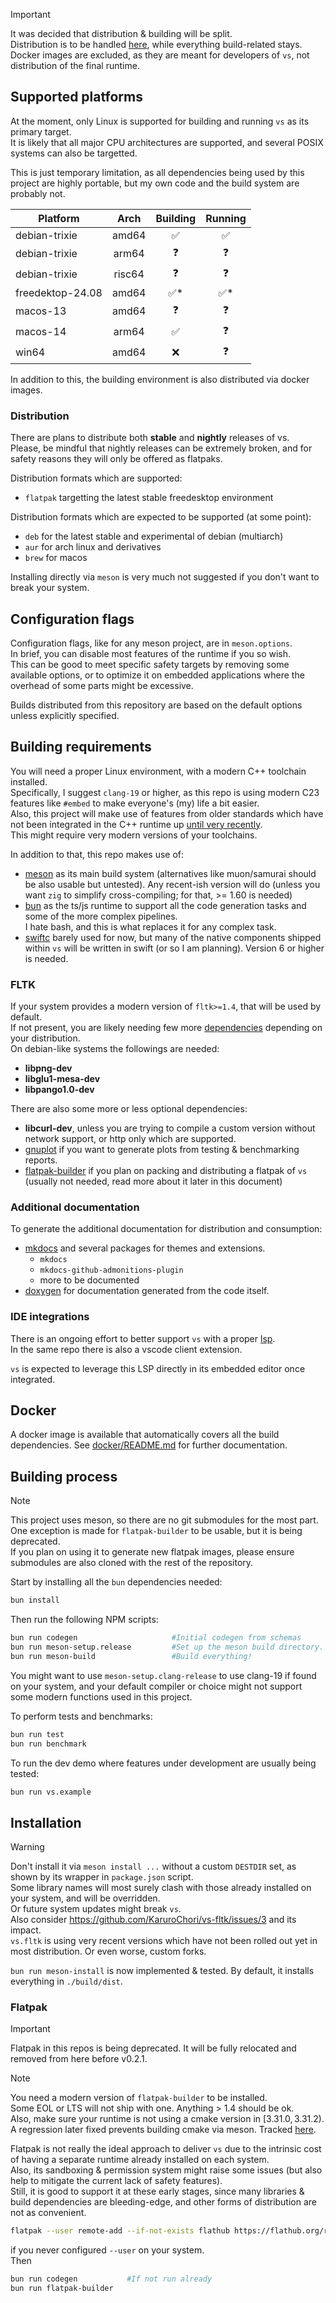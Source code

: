 > [!IMPORTANT]  
> It was decided that distribution & building will be split.  
> Distribution is to be handled [here](https://github.com/lazy-eggplant/vs.autobuilds), while everything build-related stays.  
> Docker images are excluded, as they are meant for developers of `vs`, not distribution of the final runtime.

## Supported platforms

At the moment, only Linux is supported for building and running `vs` as its primary target.  
It is likely that all major CPU architectures are supported, and several POSIX systems can also be targetted.

This is just temporary limitation, as all dependencies being used by this project are highly portable, but my own code and the build system are probably not.

| **Platform**     | **Arch** | **Building** | **Running** |
| ---------------- | :------: | :----------: | :---------: |
| debian-trixie    |  amd64   |      ✅      |     ✅      |
| debian-trixie    |  arm64   |      ❓      |     ❓      |
| debian-trixie    |  risc64  |      ❓      |     ❓      |
| freedektop-24.08 |  amd64   |     ✅\*     |    ✅\*     |
| macos-13         |  amd64   |      ❓      |     ❓      |
| macos-14         |  arm64   |      ✅      |     ❓      |
| win64            |  amd64   |      ❌      |     ❓      |

In addition to this, the building environment is also distributed via docker images.

### Distribution

There are plans to distribute both **stable** and **nightly** releases of vs.  
Please, be mindful that nightly releases can be extremely broken, and for safety reasons they will only be offered as flatpaks.

Distribution formats which are supported:

- `flatpak` targetting the latest stable freedesktop environment

Distribution formats which are expected to be supported (at some point):

- `deb` for the latest stable and experimental of debian (multiarch)
- `aur` for arch linux and derivatives
- `brew` for macos

Installing directly via `meson` is very much not suggested if you don't want to break your system.

## Configuration flags

Configuration flags, like for any meson project, are in `meson.options`.  
In brief, you can disable most features of the runtime if you so wish.  
This can be good to meet specific safety targets by removing some available options, or to optimize it on embedded applications where the overhead of some parts might be excessive.

Builds distributed from this repository are based on the default options unless explicitly specified.

## Building requirements

You will need a proper Linux environment, with a modern C++ toolchain installed.  
Specifically, I suggest `clang-19` or higher, as this repo is using modern C23 features like `#embed` to make everyone's (my) life a bit easier.  
Also, this project will make use of features from older standards which have not been integrated in the C++ runtime up [until very recently](https://github.com/lazy-eggplant/vs.templ/issues/17).  
This might require very modern versions of your toolchains.

In addition to that, this repo makes use of:

- [meson](https://mesonbuild.com/) as its main build system (alternatives like muon/samurai should be also usable but untested). Any recent-ish version will do (unless you want `zig` to simplify cross-compiling; for that, >= 1.60 is needed)
- [bun](https://bun.sh/) as the ts/js runtime to support all the code generation tasks and some of the more complex pipelines.  
   I hate bash, and this is what replaces it for any complex task.
- [swiftc](https://www.swift.org/documentation/swift-compiler/) barely used for now, but many of the native components shipped within `vs` will be written in swift (or so I am planning). Version 6 or higher is needed.

### FLTK

If your system provides a modern version of `fltk>=1.4`, that will be used by default.  
If not present, you are likely needing few more [dependencies](https://github.com/fltk/fltk/blob/master/README.Unix.txt) depending on your distribution.  
On debian-like systems the followings are needed:

- **libpng-dev**
- **libglu1-mesa-dev**
- **libpango1.0-dev**

There are also some more or less optional dependencies:

- **libcurl-dev**, unless you are trying to compile a custom version without network support, or http only which are supported.
- [gnuplot](http://www.gnuplot.info/) if you want to generate plots from testing & benchmarking reports.
- [flatpak-builder](https://docs.flatpak.org/en/latest/flatpak-builder.html) if you plan on packing and distributing a flatpak of `vs` (usually not needed, read more about it later in this document)

### Additional documentation

To generate the additional documentation for distribution and consumption:

- [mkdocs](https://www.mkdocs.org/) and several packages for themes and extensions.
  - `mkdocs`
  - `mkdocs-github-admonitions-plugin`
  - more to be documented
- [doxygen](https://www.doxygen.nl/) for documentation generated from the code itself.

### IDE integrations

There is an ongoing effort to better support `vs` with a proper [lsp](https://github.com/lazy-eggplant/vs.lsp).  
In the same repo there is also a vscode client extension.

`vs` is expected to leverage this LSP directly in its embedded editor once integrated.

## Docker

A docker image is available that automatically covers all the build dependencies. See
[docker/README.md](../docker/README.md) for further documentation.

## Building process

> [!NOTE]  
> This project uses meson, so there are no git submodules for the most part.
> One exception is made for `flatpak-builder` to be usable, but it is being deprecated.  
> If you plan on using it to generate new flatpak images, please ensure submodules are also cloned with the rest of the repository.

Start by installing all the `bun` dependencies needed:

```bash
bun install
```

Then run the following NPM scripts:

```bash
bun run codegen                     #Initial codegen from schemas
bun run meson-setup.release         #Set up the meson build directory.
bun run meson-build                 #Build everything!
```

You might want to use `meson-setup.clang-release` to use clang-19 if found on your system, and your default compiler or choice might not support some modern functions used in this project.

To perform tests and benchmarks:

```bash
bun run test
bun run benchmark
```

To run the dev demo where features under development are usually being tested:

```bash
bun run vs.example
```

## Installation

> [!WARNING]  
> Don't install it via `meson install ...` without a custom `DESTDIR` set, as shown by its wrapper in `package.json` script.  
> Some library names will most surely clash with those already installed on your system, and will be overridden.  
> Or future system updates might break `vs`.  
> Also consider https://github.com/KaruroChori/vs-fltk/issues/3 and its impact.  
> `vs.fltk` is using very recent versions which have not been rolled out yet in most distribution. Or even worse, custom forks.

`bun run meson-install` is now implemented & tested. By default, it installs everything in `./build/dist`.

### Flatpak

> [!IMPORTANT]  
> Flatpak in this repos is being deprecated. It will be fully relocated and removed from here before v0.2.1.

> [!NOTE]  
> You need a modern version of `flatpak-builder` to be installed.  
> Some EOL or LTS will not ship with one. Anything > 1.4 should be ok.  
> Also, make sure your runtime is not using a cmake version in $[3.31.0,3.31.2)$.  
> A regression later fixed prevents building cmake via meson. Tracked [here](https://github.com/KaruroChori/vs-fltk/issues/46).

Flatpak is not really the ideal approach to deliver `vs` due to the intrinsic cost of having a separate runtime already installed on each system.  
Also, its sandboxing & permission system might raise some issues (but also help to mitigate the current lack of safety features).  
Still, it is good to support it at these early stages, since many libraries & build dependencies are bleeding-edge, and other forms of distribution are not as convenient.

```sh
flatpak --user remote-add --if-not-exists flathub https://flathub.org/repo/flathub.flatpakrepo
```

if you never configured `--user` on your system.  
Then

```sh
bun run codegen           #If not run already
bun run flatpak-builder
```
